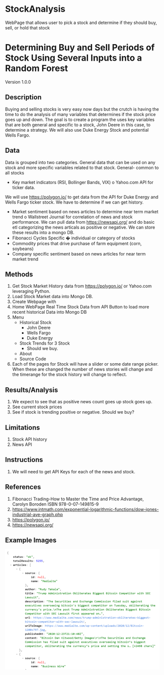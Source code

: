 # StockAnalysis
WebPage that allows user to pick a stock and determine if they should buy, sell, or hold that stock

# Determining Buy and Sell Periods of Stock Using Several Inputs into a Random Forest
Version 1.0.0
## Description
Buying and selling stocks is very easy now days but the crutch is having the time to do the analysis of many variables that determines if the stock price goes up and down. The goal is to create a program the uses key variables that are both general and specific to a stock, John Deere in this case, to determine a strategy. We will also use Duke Energy Stock and potential Wells Fargo.
## Data
Data is grouped into two categories. General data that can be used on any stock and more specific variables related to that stock.
General- common to all stocks
* Key market indicators (RSI, Bollinger Bands, VIX)
o Yahoo.com API for ticker data.

We will use https://polygon.io/ to get data from the API for Duke Energy and Wells Fargo ticker stock. We have to determine if we can get history.
* Market sentiment based on news articles to determine near term market trend
o Wallstreet Journal for correlation of news and stock performance. We can pull data from https://newsapi.org/ and do basic etl categorizing the news articals as positive or negative. We can store these results into a mongo DB.  
* Fibonacci Cycles Specific � individual or category of stocks
* Commodity prices that drive purchase of farm equipment (corn, soybeans)
* Company specific sentiment based on news articles for near term market trend
## Methods
1. Get Stock Market History data from https://polygon.io/ or Yahoo.com leveraging Python.
2. Load Stock Market data into Mongo DB.
3. Create Webpage with
  1. Home WebPage
    Real Time Stock Data from API
    Button to load more recent historical Data into Mongo DB
  2. Menu
      * Historical Stock
        * John Deere
        * Wells Fargo
        * Duke Energy
      * Stock Trends for 3 Stock
        * Should we buy.
      * About
      * Source Code
  3. Each of the pages for Stock will have a slider or some date range picker. When these are changed the number of news stories will change and the timerange for the stock history will change to reflect.
## Results/Analysis
1. We expect to see that as positive news count goes up stock goes up.
2. See current stock prices
3. See if stock is trending positive or negative. Should we buy?
## Limitations
1. Stock API history
2. News API
## Instructions
1. We will need to get API Keys for each of the news and stock.
## References
1. Fibonacci Trading-How to Master the Time and Price Advantage, Carolyn Boroden ISBN 978-0-07-149815-9
2. https://www.intmath.com/exponential-logarithmic-functions/dow-jones-industrial-ave-graph.php
3. https://polygon.io/
4. https://newsapi.org/

## Example Images
![alt text](https://github.com/pauleppers/StockAnalysis/blob/StockAnalysis_Nadia/Images/API_News_Data.png?raw=true)
